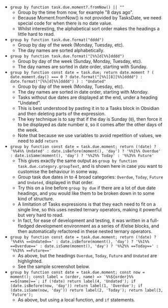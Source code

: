 <!-- placeholder to force blank line before included text -->

- ```group by function task.due.moment?.fromNow() || ""```
    - Group by the time from now, for example "8 days ago".
    - Because Moment.fromNow() is not provided by TasksDate, we need special code for when there is no date value.
    - Whilst interesting, the alphabetical sort order makes the headings a little hard to read.
- ```group by function task.due.format("dddd")```
    - Group by day of the week (Monday, Tuesday, etc).
    - The day names are sorted alphabetically.
- ```group by function task.due.format("[%%]d[%%]dddd")```
    - Group by day of the week (Sunday, Monday, Tuesday, etc).
    - The day names are sorted in date order, starting with Sunday.
- ```group by function const date = task.due; return date.moment ? ( date.moment.day() === 0 ? date.format("[%%][8][%%]dddd") : date.format("[%%]d[%%]dddd") ) : "Undated"```
    - Group by day of the week (Monday, Tuesday, etc).
    - The day names are sorted in date order, starting with Monday.
    - Tasks without due dates are displayed at the end, under a heading "Undated".
    - This is best understood by pasting it in to a Tasks block in Obsidian and then deleting parts of the expression.
    - The key technique is to say that if the day is Sunday (`0`), then force it to be displayed as date number `8`, so it comes after the other days of the week.
    - Note that because we use variables to avoid repetition of values, we need to add `return`
- ```group by function const date = task.due.moment; return (!date) ? '%%4%% Undated' : date.isBefore(moment(), 'day') ? '%%1%% Overdue' : date.isSame(moment(), 'day') ? '%%2%% Today' : '%%3%% Future'```
    - This gives exactly the same output as `group by function task.due.category.groupText`, and is shown here in case you want to customise the behaviour in some way.
    - Group task due dates in to 4 broad categories: `Overdue`, `Today`, `Future` and `Undated`, displayed in that order.
    - Try this on a line before `group by due` if there are a lot of due date headings, and you would like them to be broken down in to some kind of structure.
    - A limitation of Tasks expressions is that they each need to fit on a single line, so this uses nested ternary operators, making it powerful but very hard to read.
    - In fact, for ease of development and testing, it was written in a full-fledged development environment as a series of if/else blocks, and then automatically refactored in these nested ternary operators.
- ```group by function const date = task.due.moment; return (!date) ? '%%4%% ==Undated==' : date.isBefore(moment(), 'day') ? '%%1%% ==Overdue==' : date.isSame(moment(), 'day') ? '%%2%% ==Today==' : '%%3%% ==Future=='```
    - As above, but the headings `Overdue`, `Today`, `Future` and `Undated` are highlighted.
    - See the sample screenshot below.
- ```group by function const date = task.due.moment; const now = moment(); const label = (order, name) => `%%${order}%% ==${name}==`; if (!date) return label(4, 'Undated'); if (date.isBefore(now, 'day')) return label(1, 'Overdue'); if (date.isSame(now, 'day')) return label(2, 'Today'); return label(3, 'Future');```
    - As above, but using a local function, and `if` statements.


<!-- placeholder to force blank line after included text -->
